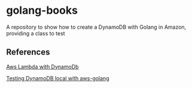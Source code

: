 # golang-books
A repository to show how to create a DynamoDB with Golang in Amazon, providing a class to test

## References
  [Aws Lambda with DynamoDb](https://www.alexedwards.net/blog/serverless-api-with-go-and-aws-lambda)
  
  [Testing DynamoDB local with aws-golang](https://medium.com/@mcleanjnathan/testing-with-dynamo-local-and-go-7b7000ef9602)
